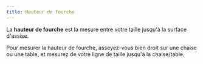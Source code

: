 ```yaml
---
title: Hauteur de fourche
---
```


La **hauteur de fourche** est la mesure entre votre taille jusqu'à la surface d'assise.

Pour mesurer la hauteur de fourche, asseyez-vous bien droit sur une chaise ou une table, et mesurez de votre ligne de taille jusqu'à la chaise/table.
<MeasieImage />
